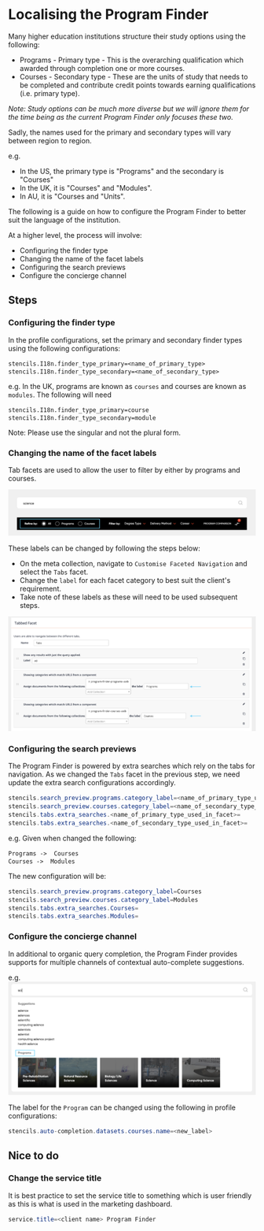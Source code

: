 
# Localising the Program Finder

Many higher education institutions structure their study options using the following:

* Programs - Primary type - This is the overarching qualification which awarded through completion one or more courses.
* Courses - Secondary type - These are the units of study that needs to be completed and contribute credit points towards earning qualifications (i.e. primary type).  

*Note: Study options can be much more diverse but we will ignore them for the time being as the current Program Finder only focuses these two.*

Sadly, the names used for the primary and secondary types will vary between region to region.

e.g.
* In the US, the primary type is "Programs" and the secondary is "Courses"
* In the UK, it is "Courses" and "Modules".
* In AU, it is "Courses and "Units".

The following is a guide on how to configure the Program Finder to better suit the language of the institution.

At a higher level, the process will involve:

* Configuring the finder type
* Changing the name of the facet labels
* Configuring the search previews
* Configure the concierge channel

## Steps

### Configuring the finder type

In the profile configurations, set the primary and secondary finder types
using the following configurations:

```
stencils.I18n.finder_type_primary=<name_of_primary_type>
stencils.I18n.finder_type_secondary=<name_of_secondary_type>
```

e.g. In the UK, programs are known as `courses` and courses are known as `modules`. The following will need

```
stencils.I18n.finder_type_primary=course
stencils.I18n.finder_type_secondary=module
```

Note: Please use the singular and not the plural form.

### Changing the name of the facet labels

Tab facets are used to allow the user to filter by either by programs and courses.

![Configuring the labels of the facets](images/screenshot_of_tabs.png "Configuring the labels of the facets")

These labels can be changed by following the steps below:

* On the meta collection, navigate to `Customise Faceted Navigation` and select the `Tabs` facet. 
* Change the `label` for each facet category to best suit the client's requirement.
* Take note of these labels as these will need to be used subsequent steps.

![Configuring the labels of the facets](images/facet_labels.png "Configuring the .labels of the facets") 


### Configuring the search previews

The Program Finder is powered by extra searches which rely
on the tabs for navigation. As we changed the `Tabs` facet in the previous
step, we need update the extra search configurations accordingly.

```java
stencils.search_preview.programs.category_label=<name_of_primary_type_used_in_facet>
stencils.search_preview.courses.category_label=<name_of_secondary_type_used_in_facet>
stencils.tabs.extra_searches.<name_of_primary_type_used_in_facet>=
stencils.tabs.extra_searches.<name_of_secondary_type_used_in_facet>=
```

e.g. Given when changed the following:

```plaintext
Programs ->  Courses
Courses ->  Modules
```

The new configuration will be:

```java
stencils.search_preview.programs.category_label=Courses
stencils.search_preview.courses.category_label=Modules
stencils.tabs.extra_searches.Courses=
stencils.tabs.extra_searches.Modules=
```

### Configure the concierge channel

In additional to organic query completion, the Program Finder provides supports
for multiple channels of contextual auto-complete suggestions.

e.g.
![Program channel](images/concierge_program_channel.png "Program channel")

The label for the `Program` can be changed using the following in profile
configurations:

```java
stencils.auto-completion.datasets.courses.name=<new_label>
```

## Nice to do

### Change the service title

It is best practice to set the service
title to something which is user friendly as this is what is used in
the marketing dashboard.

```java
service.title=<client name> Program Finder
```
